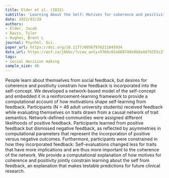 ```yaml
---
title: Elder et al. (2022)
subtitle: 'Learning About the Self: Motives for coherence and positivity constrain learning from self-relevant feedback'
date: 2022/03/28
authors:
- Elder, Jacob
- Davis, Tyler
- Hughes, Brent L
journal: Psychol. Sci.
paper_url: https://doi.org/10.1177/09567976211045934
data_url: https://osf.io/j6bkc/?view_only=5766c02a668749e9b8a4d79355c274b6
tags:
- social decision making
sample_size: 46
---
```


People learn about themselves from social feedback, but desires for coherence and positivity constrain how feedback is incorporated into the self-concept. We developed a network-based model of the self-concept and embedded it in a reinforcement-learning framework to provide a computational account of how motivations shape self-learning from feedback. Participants (N = 46 adult university students) received feedback while evaluating themselves on traits drawn from a causal network of trait semantics. Network-defined communities were assigned different likelihoods of positive feedback. Participants learned from positive feedback but dismissed negative feedback, as reflected by asymmetries in computational parameters that represent the incorporation of positive versus negative outcomes. Furthermore, participants were constrained in how they incorporated feedback: Self-evaluations changed less for traits that have more implications and are thus more important to the coherence of the network. We provide a computational explanation of how motives for coherence and positivity jointly constrain learning about the self from feedback, an explanation that makes testable predictions for future clinical research.
